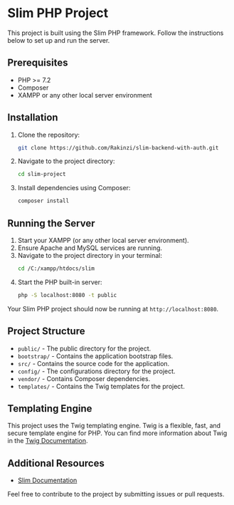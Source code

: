 # Slim PHP Project

This project is built using the Slim PHP framework. Follow the instructions below to set up and run the server.

## Prerequisites

- PHP >= 7.2
- Composer
- XAMPP or any other local server environment

## Installation

1. Clone the repository:
    ```sh
    git clone https://github.com/Rakinzi/slim-backend-with-auth.git
    ```
2. Navigate to the project directory:
    ```sh
    cd slim-project
    ```
3. Install dependencies using Composer:
    ```sh
    composer install
    ```

## Running the Server

1. Start your XAMPP (or any other local server environment).
2. Ensure Apache and MySQL services are running.
3. Navigate to the project directory in your terminal:
    ```sh
    cd /C:/xampp/htdocs/slim
    ```
4. Start the PHP built-in server:
    ```sh
    php -S localhost:8080 -t public
    ```

Your Slim PHP project should now be running at `http://localhost:8080`.

## Project Structure

- `public/` - The public directory for the project.
- `bootstrap/` - Contains the application bootstrap files.
- `src/` - Contains the source code for the application.
- `config/` - The configurations directory for the project.
- `vendor/` - Contains Composer dependencies.
- `templates/` - Contains the Twig templates for the project.

## Templating Engine

This project uses the Twig templating engine. Twig is a flexible, fast, and secure template engine for PHP. You can find more information about Twig in the [Twig Documentation](https://twig.symfony.com/doc/).


## Additional Resources

- [Slim Documentation](https://www.slimframework.com/docs/)

Feel free to contribute to the project by submitting issues or pull requests.
